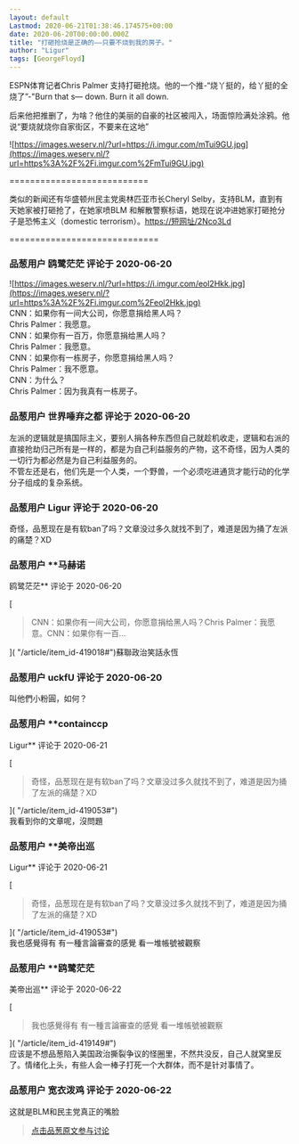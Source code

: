 ```yaml
---
layout: default
Lastmod: 2020-06-21T01:38:46.174575+00:00
date: 2020-06-20T00:00:00.000Z
title: "打砸抢烧是正确的——只要不烧到我的房子。"
author: "Ligur"
tags: [GeorgeFloyd]
---
```


ESPN体育记者Chris Palmer 支持打砸抢烧。他的一个推-“烧丫挺的，给丫挺的全烧了”-"Burn that s— down. Burn it all down.  
  
后来他把推删了，为啥？他住的美丽的自豪的社区被闯入，场面惊险满处涂鸦。他说“要烧就烧你自家街区，不要来在这地”  
  
![https://images.weserv.nl/?url=https://i.imgur.com/mTui9GU.jpg](https://images.weserv.nl/?url=https%3A%2F%2Fi.imgur.com%2FmTui9GU.jpg)  
  
\===========================  
  
类似的新闻还有华盛顿州民主党奥林匹亚市长Cheryl Selby，支持BLM，直到有天她家被打砸抢了，在她家喷BLM 和解散警察标语，她现在说冲进她家打砸抢分子是恐怖主义（domestic terrorism）。[https://短网址/2Nco3Ld]( "https://t.co/vKGBhTKyS5?amp=1")  
  
\=============================

            
### 品葱用户 **鸥鹭茫茫** 评论于 2020-06-20
        
![https://images.weserv.nl/?url=https://i.imgur.com/eol2Hkk.jpg](https://images.weserv.nl/?url=https%3A%2F%2Fi.imgur.com%2Feol2Hkk.jpg)  
CNN：如果你有一间大公司，你愿意捐给黑人吗？  
Chris Palmer：我愿意。  
CNN：如果你有一百万，你愿意捐给黑人吗？  
Chris Palmer：我愿意。  
CNN：如果你有一栋房子，你愿意捐给黑人吗？  
Chris Palmer：我不愿意。  
CNN：为什么？  
Chris Palmer：因为我真有一栋房子。
        


            
### 品葱用户 **世界唾弃之都** 评论于 2020-06-20
        
左派的逻辑就是搞国际主义，要别人捐各种东西但自己就趁机收走，逻辑和右派的直接抢劫归己所有是一样的，都是为自己利益服务的产物，这不奇怪，因为人类的一切行为都必然是为自己利益服务的。  
不管左还是右，他们先是一个人类，一个野兽，一个必须吃进通货才能行动的化学分子组成的复杂系统。
        


            
### 品葱用户 **Ligur** 评论于 2020-06-20
        
奇怪，品葱现在是有软ban了吗？文章没过多久就找不到了，难道是因为捅了左派的痛楚？XD
        


            
### 品葱用户 **马赫诺 
鸥鹭茫茫** 评论于 2020-06-20
        
[

> CNN：如果你有一间大公司，你愿意捐给黑人吗？Chris Palmer：我愿意。CNN：如果你有一百...

]( "/article/item_id-419018#")蘇聯政治笑話永恆
        


            
### 品葱用户 **uckfU** 评论于 2020-06-20
        
叫他們小粉圓，如何？
        


            
### 品葱用户 **containccp 
Ligur** 评论于 2020-06-21
        
[

> 奇怪，品葱现在是有软ban了吗？文章没过多久就找不到了，难道是因为捅了左派的痛楚？XD

]( "/article/item_id-419053#")  
我看到你的文章呢，沒問題
        


            
### 品葱用户 **美帝出巡 
Ligur** 评论于 2020-06-21
        
[

> 奇怪，品葱现在是有软ban了吗？文章没过多久就找不到了，难道是因为捅了左派的痛楚？XD

]( "/article/item_id-419053#")  
我也感覺得有 有一種言論審查的感覺 看一堆帳號被觀察
        


            
### 品葱用户 **鸥鹭茫茫 
美帝出巡** 评论于 2020-06-22
        
[

> 我也感覺得有 有一種言論審查的感覺 看一堆帳號被觀察

]( "/article/item_id-419149#")  
应该是不想品葱陷入美国政治撕裂争议的怪圈里，不然共没反，自己人就窝里反了。情绪化上头，有些人会一棒子打死一个大群体，而不是针对事情了。
        


            
### 品葱用户 **宽衣泼鸡** 评论于 2020-06-22
        
这就是BLM和民主党真正的嘴脸
        






> [点击品葱原文参与讨论](https://pincong.rocks/article/id-20662__sort_key-agree_count__sort-DESC)

